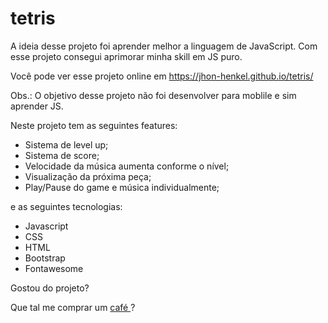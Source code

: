 # tetris

A ideia desse projeto foi aprender melhor a linguagem de JavaScript. 
Com esse projeto consegui aprimorar minha skill em JS puro.

Você pode ver esse projeto online em https://jhon-henkel.github.io/tetris/

Obs.: O objetivo desse projeto não foi desenvolver para moblile e sim aprender JS.

Neste projeto tem as seguintes features:

- Sistema de level up;
- Sistema de score;
- Velocidade da música aumenta conforme o nível;
- Visualização da próxima peça;
- Play/Pause do game e música individualmente;

e as seguintes tecnologias:

- Javascript
- CSS
- HTML
- Bootstrap
- Fontawesome

Gostou do projeto? 

Que tal me comprar um
<a target="_blank" href="https://ko-fi.com/jhonatanhenkel">
    café
</a>
?
